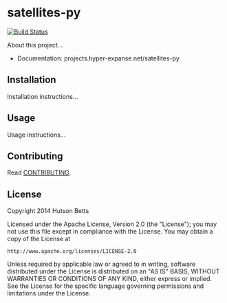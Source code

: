 # satellites-py

[![Build Status](https://travis-ci.org/hbetts/satellites-py.svg?branch=master)](https://travis-ci.org/hbetts/satellites-py)

About this project...

* Documentation: projects.hyper-expanse.net/satellites-py

## Installation

Installation instructions...

## Usage

Usage instructions...

## Contributing

Read [CONTRIBUTING](CONTRIBUTING.md).

## License

Copyright 2014 Hutson Betts

Licensed under the Apache License, Version 2.0 (the "License");
you may not use this file except in compliance with the License.
You may obtain a copy of the License at

	http://www.apache.org/licenses/LICENSE-2.0

Unless required by applicable law or agreed to in writing, software
distributed under the License is distributed on an "AS IS" BASIS,
WITHOUT WARRANTIES OR CONDITIONS OF ANY KIND, either express or implied.
See the License for the specific language governing permissions and
limitations under the License.

